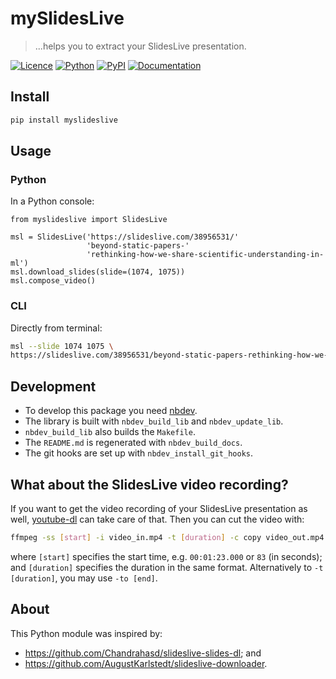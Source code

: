 # mySlidesLive
> ...helps you to extract your SlidesLive presentation.


[![Licence][licence-badge]][licence-link]
[![Python][python-badge]][python-link]
[![PyPI][pypi-badge]][pypi-link]
[![Documentation][doc-badge]][doc-link]

[licence-badge]: https://img.shields.io/github/license/so-cool/myslideslive.svg
[licence-link]: https://github.com/so-cool/myslideslive/blob/master/LICENSE
[python-badge]: https://img.shields.io/badge/python-3.6-blue.svg
[python-link]: https://github.com/so-cool/myslideslive
[pypi-badge]: https://img.shields.io/pypi/v/myslideslive.svg
[pypi-link]: https://pypi.org/project/myslideslive
[doc-badge]: https://img.shields.io/badge/read-documentation-blue.svg
[doc-link]: https://so-cool.github.io/myslideslive

## Install

```bash
pip install myslideslive
```

## Usage

### Python

In a Python console:

```
from myslideslive import SlidesLive

msl = SlidesLive('https://slideslive.com/38956531/'
                 'beyond-static-papers-'
                 'rethinking-how-we-share-scientific-understanding-in-ml')
msl.download_slides(slide=(1074, 1075))
msl.compose_video()
```

### CLI

Directly from terminal:
```bash
msl --slide 1074 1075 \
https://slideslive.com/38956531/beyond-static-papers-rethinking-how-we-share-scientific-understanding-in-ml
```

## Development
- To develop this package you need [nbdev].
- The library is built with `nbdev_build_lib` and `nbdev_update_lib`.
- `nbdev_build_lib` also builds the `Makefile`.
- The `README.md` is regenerated with `nbdev_build_docs`.
- The git hooks are set up with `nbdev_install_git_hooks`.

[nbdev]: https://nbdev.fast.ai/

## What about the SlidesLive video recording?
If you want to get the video recording of your SlidesLive presentation as well,
[youtube-dl] can take care of that.
Then you can cut the video with:
```bash
ffmpeg -ss [start] -i video_in.mp4 -t [duration] -c copy video_out.mp4
```
where `[start]` specifies the start time, e.g. `00:01:23.000` or `83` (in seconds);
and `[duration]` specifies the duration in the same format.
Alternatively to `-t [duration]`, you may use `-to [end]`.

[youtube-dl]: https://github.com/ytdl-org/youtube-dl

## About

This Python module was inspired by:
* <https://github.com/Chandrahasd/slideslive-slides-dl>; and
* <https://github.com/AugustKarlstedt/slideslive-downloader>.
